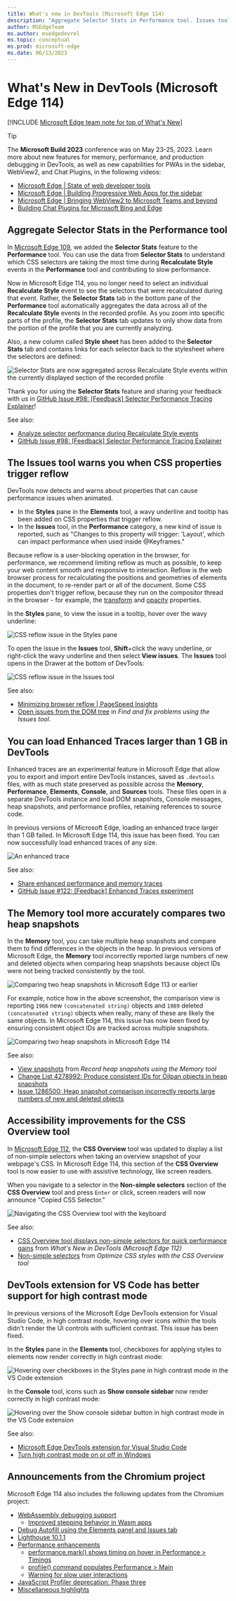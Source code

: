 ```yaml
---
title: What's new in DevTools (Microsoft Edge 114)
description: "Aggregate Selector Stats in Performance tool. Issues tool warns when CSS properties trigger reflow. Can load Enhanced Traces larger than 1 GB. Memory tool accurately compares heap snapshots. CSS Overview accessibility improvements. Debugging Microsoft Edge in VS Code supports high contrast. And more."
author: MSEdgeTeam
ms.author: msedgedevrel
ms.topic: conceptual
ms.prod: microsoft-edge
ms.date: 06/13/2023
---
```

# What's New in DevTools (Microsoft Edge 114)

[!INCLUDE [Microsoft Edge team note for top of What's New](../../includes/edge-whats-new-note.md)]

> [!TIP]
> The **Microsoft Build 2023** conference was on May 23-25, 2023.  Learn more about new features for memory, performance, and production debugging in DevTools, as well as new capabilities for PWAs in the sidebar, WebView2, and Chat Plugins, in the following videos:
> * [Microsoft Edge | State of web developer tools](https://www.youtube.com/watch?v=yDFmQNu3TSg&list=PL4z1-7pjJU6zJT3PBQ4mTbNg2wtX7Lt52)
> * [Microsoft Edge | Building Progressive Web Apps for the sidebar](https://www.youtube.com/watch?v=9u8lRzRUayw&list=PL4z1-7pjJU6zJT3PBQ4mTbNg2wtX7Lt52)
> * [Microsoft Edge | Bringing WebView2 to Microsoft Teams and beyond](https://www.youtube.com/watch?v=s3tDUvaoCP4&list=PL4z1-7pjJU6zJT3PBQ4mTbNg2wtX7Lt52)
> * [Building Chat Plugins for Microsoft Bing and Edge](https://www.youtube.com/watch?v=Q-5M7EYjl6U&list=PL4z1-7pjJU6zJT3PBQ4mTbNg2wtX7Lt52)


<!-- ====================================================================== -->
## Aggregate Selector Stats in the Performance tool

<!-- Subtitle: Instead of selecting individual Recalculate Style events when recording a profile, the Selector Stats tab now aggregates data across all Recalculate Style events-->

<!-- Reviewer: Gavin Xu -->

In [Microsoft Edge 109](../01/devtools-109.md#debug-long-running-recalculate-style-events-with-new-selector-stats), we added the **Selector Stats** feature to the **Performance** tool.  You can use the data from **Selector Stats** to understand which CSS selectors are taking the most time during **Recalculate Style** events in the **Performance** tool and contributing to slow performance.

Now in Microsoft Edge 114, you no longer need to select an individual **Recalculate Style** event to see the selectors that were recalculated during that event.  Rather, the **Selector Stats** tab in the bottom pane of the **Performance** tool automatically aggregates the data across all of the **Recalculate Style** events in the recorded profile.  As you zoom into specific parts of the profile, the **Selector Stats** tab updates to only show data from the portion of the profile that you are currently analyzing.

Also, a new column called **Style sheet** has been added to the **Selector Stats** tab and contains links for each selector back to the stylesheet where the selectors are defined:

![Selector Stats are now aggregated across Recalculate Style events within the currently displayed section of the recorded profile](./devtools-114-images/aggregate-selector-stats.png)
<!-- todo
1. Open Devtools and navigate to the Performance tool.
2. Click the capture settings button.
3. Check the box at the top that says "Enable advanced rendering instrumentation (slow)".
4. Click a purple "Recalculate style" box.
5. Click the Selector stats button on the bar below.
-->

Thank you for using the **Selector Stats** feature and sharing your feedback with us in [GitHub Issue #98: \[Feedback\] Selector Performance Tracing Explainer](https://github.com/MicrosoftEdge/DevTools/issues/98)!

See also:
* [Analyze selector performance during Recalculate Style events](../../../evaluate-performance/selector-stats.md)
* [GitHub Issue #98: \[Feedback\] Selector Performance Tracing Explainer](https://github.com/MicrosoftEdge/DevTools/issues/98)


<!-- ====================================================================== -->
## The Issues tool warns you when CSS properties trigger reflow

<!-- Subtitle: The Styles pane shows a wavy underline on CSS properties that trigger reflow, to help you limit reflow and avoid blocking user interaction.  Reflow is when the browser re-calculates the positions and geometries of elements in the page. -->

<!-- Reviewer: Vidal Guillermo Diazleal Ortega -->

DevTools now detects and warns about properties that can cause performance issues when animated.
*  In the **Styles** pane in the **Elements** tool, a wavy underline and tooltip has been added on CSS properties that trigger reflow.
*  In the **Issues** tool, in the **Performance** category, a new kind of issue is reported, such as "Changes to this property will trigger: 'Layout', which can impact performance when used inside @Keyframes."

Because reflow is a user-blocking operation in the browser, for performance, we recommend limiting reflow as much as possible, to keep your web content smooth and responsive to interaction.  Reflow is the web browser process for recalculating the positions and geometries of elements in the document, to re-render part or all of the document.  Some CSS properties don't trigger reflow, because they run on the compositor thread in the browser - for example, the [transform](https://developer.mozilla.org/docs/Web/CSS/transform) and [opacity](https://developer.mozilla.org/docs/Web/CSS/opacity) properties.

In the **Styles** pane, to view the issue in a tooltip, hover over the wavy underline:

![CSS reflow issue in the Styles pane](./devtools-114-images/css-reflow-issue-styles-pane.png)

To open the issue in the **Issues** tool, **Shift**+click the wavy underline, or right-click the wavy underline and then select **View issues**.  The **Issues** tool opens in the Drawer at the bottom of DevTools:

![CSS reflow issue in the Issues tool](./devtools-114-images/css-reflow-issue-issues-tool.png)

See also:
* [Minimizing browser reflow | PageSpeed Insights](https://developers.google.com/speed/docs/insights/browser-reflow)
* [Open issues from the DOM tree](../../../issues/index.md#open-issues-from-the-dom-tree) in _Find and fix problems using the Issues tool_.


<!-- ====================================================================== -->
## You can load Enhanced Traces larger than 1 GB in DevTools

<!-- Subtitle: In previous versions of Microsoft Edge, loading enhanced traces larger than 1 GB produced an error. In Microsoft Edge 114, this issue has been fixed. -->

<!-- Reviewer: Rob Paveza -->

Enhanced traces are an experimental feature in Microsoft Edge that allow you to export and import entire DevTools instances, saved as `.devtools` files, with as much state preserved as possible across the **Memory**, **Performance**, **Elements**, **Console**, and **Sources** tools.  These files open in a separate DevTools instance and load DOM snapshots, Console messages, heap snapshots, and performance profiles, retaining references to source code.

In previous versions of Microsoft Edge, loading an enhanced trace larger than 1 GB failed.  In Microsoft Edge 114, this issue has been fixed.  You can now successfully load enhanced traces of any size.

![An enhanced trace](./devtools-114-images/enhanced-trace-1gb.png)
<!-- todo
1. Import the .devtools file I sent you when we were working on the last What's New in the Memory tool.
1. Expand some object until you get a more full retaining path in the bottom pane.
1. Take a screenshot.
-->

See also:
* [Share enhanced performance and memory traces](../../../experimental-features/share-traces.md)
* [GitHub Issue #122: \[Feedback\] Enhanced Traces experiment](https://github.com/MicrosoftEdge/DevTools/issues/122)


<!-- ====================================================================== -->
## The Memory tool more accurately compares two heap snapshots

<!-- Subtitle: In previous versions of Microsoft Edge, the Memory tool incorrectly reported lots of new and deleted objects when comparing two heap snapshots. This issue has now been fixed.-->

<!-- Reviewer: Seth Brenith -->

In the **Memory** tool, you can take multiple heap snapshots and compare them to find differences in the objects in the heap.  In previous versions of Microsoft Edge, the **Memory** tool incorrectly reported large numbers of new and deleted objects when comparing heap snapshots because object IDs were not being tracked consistently by the tool.

![Comparing two heap snapshots in Microsoft Edge 113 or earlier](./devtools-114-images/snapshot-comparison-113.png)

For example, notice how in the above screenshot, the comparison view is reporting `1966` new `(concatenated string)` objects and `1989` deleted `(concatenated string)` objects when really, many of these are likely the same objects.  In Microsoft Edge 114, this issue has now been fixed by ensuring consistent object IDs are tracked across multiple snapshots.

![Comparing two heap snapshots in Microsoft Edge 114](./devtools-114-images/snapshot-comparison-114.png)
<!-- todo
1. Go to https://www.youtube.com
1. Open DevTools > Memory tool.
1. Take a heap snapshot.
1. Refresh the page.
1. Take another heap snapshot.
1. Select the Summary dropdown and select comparison and now compare the two heap snapshots you took.
-->

See also:
* [View snapshots](../../../memory-problems/heap-snapshots.md#view-snapshots) from _Record heap snapshots using the Memory tool_
* [Change List 4278992: Produce consistent IDs for Oilpan objects in heap snapshots](https://chromium-review.googlesource.com/c/v8/v8/+/4278992)
* [Issue 1286500: Heap snapshot comparison incorrectly reports large numbers of new and deleted objects](https://bugs.chromium.org/p/chromium/issues/detail?id=1286500)


<!-- ====================================================================== -->
## Accessibility improvements for the CSS Overview tool

<!-- Subtitle: The CSS Overview tool is now easier to use with assistive technology, like screen readers. -->

<!-- Reviewer: Yanling Wang -->

In [Microsoft Edge 112](../04/devtools-112.md#css-overview-tool-displays-non-simple-selectors-for-quick-performance-gains), the **CSS Overview** tool was updated to display a list of non-simple selectors when taking an overview snapshot of your webpage's CSS.  In Microsoft Edge 114, this section of the **CSS Overview** tool is now easier to use with assistive technology, like screen readers.

When you navigate to a selector in the **Non-simple selectors** section of the **CSS Overview** tool and press `Enter` or click, screen readers will now announce "Copied CSS Selector."

![Navigating the CSS Overview tool with the keyboard](./devtools-114-images/non-simple-selectors-css-overview-a11y.png)
<!-- todo
1. Open the Edge Canary browser.
2. Open Devtools using 'Ctrl+Shift+ I' or (Settings and more -> More tools -> Developer tools).
3. Navigate to 'CSS selector overview' tab item and invoke it.
4. Navigate to ‘capture overview’ button and invoke it.
5. Navigate and invoke the ‘Non-simple selectors’ menu item in the left navigation.
6. Navigate to the list items present under ‘Non-simple selectors’ heading and hit enter and listen to the Screen reader announcement.
-->

See also:
* [CSS Overview tool displays non-simple selectors for quick performance gains](../04/devtools-112.md#css-overview-tool-displays-non-simple-selectors-for-quick-performance-gains) from _What's New in DevTools (Microsoft Edge 112)_
* [Non-simple selectors](../../../css/css-overview-tool.md#non-simple-selectors) from _Optimize CSS styles with the CSS Overview tool_


<!-- ====================================================================== -->
## DevTools extension for VS Code has better support for high contrast mode

<!-- Subtitle: Hovering over icons in high contrast mode in the VS Code extension now renders with sufficient contrast. -->

<!-- Reviewer: Vidal Guillermo Diazleal Ortega -->

In previous versions of the Microsoft Edge DevTools extension for Visual Studio Code, in high contrast mode, hovering over icons within the tools didn't render the UI controls with sufficient contrast.  This issue has been fixed.

In the **Styles** pane in the **Elements** tool, checkboxes for applying styles to elements now render correctly in high contrast mode:

![Hovering over checkboxes in the Styles pane in high contrast mode in the VS Code extension](./devtools-114-images/vs-code-hc-mode-styles-pane.png)

In the **Console** tool, icons such as **Show console sidebar** now render correctly in high contrast mode:

![Hovering over the Show console sidebar button in high contrast mode in the VS Code extension](./devtools-114-images/vs-code-hc-mode-console-tool.png)

See also:
* [Microsoft Edge DevTools extension for Visual Studio Code](../../../../visual-studio-code/microsoft-edge-devtools-extension.md)
* [Turn high contrast mode on or off in Windows](https://support.microsoft.com/windows/turn-high-contrast-mode-on-or-off-in-windows-909e9d89-a0f9-a3a9-b993-7a6dcee85025)


<!-- ====================================================================== -->
## Announcements from the Chromium project

Microsoft Edge 114 also includes the following updates from the Chromium project:

* [WebAssembly debugging support](https://developer.chrome.com/blog/new-in-devtools-114/#wasm)
   * [Improved stepping behavior in Wasm apps](https://developer.chrome.com/blog/new-in-devtools-114/#wasm-step)
* [Debug Autofill using the Elements panel and Issues tab](https://developer.chrome.com/blog/new-in-devtools-114/#autofill)
* [Lighthouse 10.1.1](https://developer.chrome.com/blog/new-in-devtools-114/#lighthouse)
* [Performance enhancements](https://developer.chrome.com/blog/new-in-devtools-114/#performance)
   * [performance.mark() shows timing on hover in Performance > Timings](https://developer.chrome.com/blog/new-in-devtools-114/#mark)
   * [profile() command populates Performance > Main](https://developer.chrome.com/blog/new-in-devtools-114/#profile)
   * [Warning for slow user interactions](https://developer.chrome.com/blog/new-in-devtools-114/#slow-interaction-warning)
* [JavaScript Profiler deprecation: Phase three](https://developer.chrome.com/blog/new-in-devtools-114/#js-profiler)
* [Miscellaneous highlights](https://developer.chrome.com/blog/new-in-devtools-114/#misc)


<!-- ====================================================================== -->
<!-- uncomment if content is copied from developer.chrome.com to this page -->

<!-- > [!NOTE]
> Portions of this page are modifications based on work created and [shared by Google](https://developers.google.com/terms/site-policies) and used according to terms described in the [Creative Commons Attribution 4.0 International License](https://creativecommons.org/licenses/by/4.0).
> The original page for announcements from the Chromium project is [What's New in DevTools (Chrome 114)](https://developer.chrome.com/blog/new-in-devtools-114) and is authored by [Jecelyn Yeen](https://developers.google.com/web/resources/contributors#jecelynyeen) (Developer advocate working on Chrome DevTools at Google). -->


<!-- ====================================================================== -->
<!-- uncomment if content is copied from developer.chrome.com to this page -->

<!-- [![Creative Commons License](../../../../media/cc-logo/88x31.png)](https://creativecommons.org/licenses/by/4.0)
This work is licensed under a [Creative Commons Attribution 4.0 International License](https://creativecommons.org/licenses/by/4.0). -->
